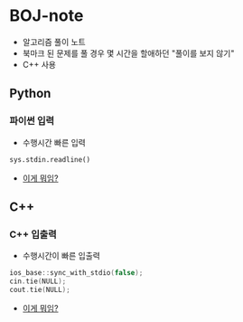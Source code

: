 # BOJ-note

- 알고리즘 풀이 노트
- <bold>북마크 된 문제를 풀 경우 몇 시간을 할애하던 "풀이를 보지 않기"</bold>
- C++ 사용 

## Python
### 파이썬 입력
- 수행시간 빠른 입력

```py
sys.stdin.readline()
```

- [이게 뭐임?](https://velog.io/@yeseolee/Python-%ED%8C%8C%EC%9D%B4%EC%8D%AC-%EC%9E%85%EB%A0%A5-%EC%A0%95%EB%A6%ACsys.stdin.readline)

## C++

### C++ 입출력
- 수행시간이 빠른 입출력

```C++
ios_base::sync_with_stdio(false);
cin.tie(NULL);
cout.tie(NULL);
```

- [이게 뭐임?](https://velog.io/@gogori6565/BOJ-cin.tieNULL%EA%B3%BC-iosbasesyncwithstdiofalse)
